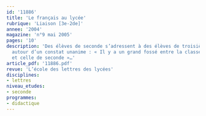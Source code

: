 ```yaml
---
id: '11886'
title: 'Le français au lycée'
rubrique: 'Liaison [3e-2de]'
annee: '2004'
magazine: 'n°9 mai 2005'
pages: '10'
description: 'Des élèves de seconde s’adressent à des élèves de troisième et témoignent
  autour d’un constat unanime : « Il y a un grand fossé entre la classe de troisième
  et celle de seconde »…'
article_pdf: '11886.pdf'
revue: 'L’école des lettres des lycées'
disciplines:
- lettres
niveau_etudes:
- seconde
programmes:
- didactique
---
```

